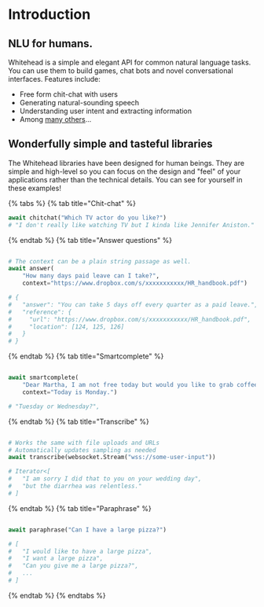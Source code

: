 # Introduction

## NLU for humans.

Whitehead is a simple and elegant API for common natural language tasks. You can use them to build games, chat bots and novel conversational interfaces. Features include:

 - Free form chit-chat with users
 - Generating natural-sounding speech
 - Understanding user intent and extracting information
 - Among [many others](content/list-of-features.md)...

## Wonderfully simple and tasteful libraries

The Whitehead libraries have been designed for human beings. They are simple and high-level so you can focus on the design and "feel" of your applications rather than the technical details. You can see for yourself in these examples!

{% tabs %}
{% tab title="Chit-chat" %}
``` python
await chitchat("Which TV actor do you like?")
# "I don't really like watching TV but I kinda like Jennifer Aniston."

```
{% endtab %}
{% tab title="Answer questions" %}
``` python

# The context can be a plain string passage as well.
await answer(
    "How many days paid leave can I take?",
    context="https://www.dropbox.com/s/xxxxxxxxxxx/HR_handbook.pdf")

# {
#   "answer": "You can take 5 days off every quarter as a paid leave.",
#   "reference": {
#     "url": "https://www.dropbox.com/s/xxxxxxxxxxx/HR_handbook.pdf",
#     "location": [124, 125, 126]
#   }
# }

```
{% endtab %}
{% tab title="Smartcomplete" %}
``` python

await smartcomplete(
    "Dear Martha, I am not free today but would you like to grab coffee on", 
    context="Today is Monday.")

# "Tuesday or Wednesday?",

```
{% endtab %}
{% tab title="Transcribe" %}
``` python

# Works the same with file uploads and URLs
# Automatically updates sampling as needed
await transcribe(websocket.Stream("wss://some-user-input"))

# Iterator<[
#   "I am sorry I did that to you on your wedding day",
#   "but the diarrhea was relentless."
# ]

```
{% endtab %}
{% tab title="Paraphrase" %}
``` python

await paraphrase("Can I have a large pizza?")

# [
#   "I would like to have a large pizza",
#   "I want a large pizza",
#   "Can you give me a large pizza?",
#   ...
# ]

```
{% endtab %}
{% endtabs %}
